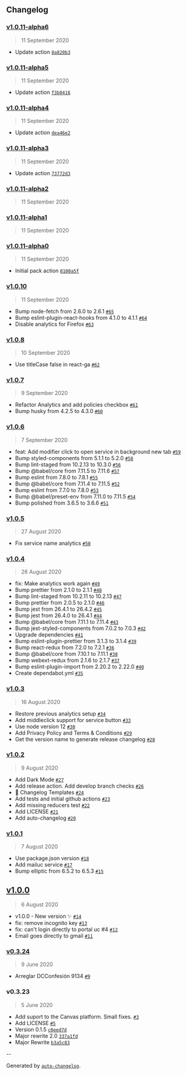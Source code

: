 ## Changelog

### [v1.0.11-alpha6](https://github.com/wachunei/directUC/compare/v1.0.11-alpha5...v1.0.11-alpha6)

> 11 September 2020

- Update action [`8a820b3`](https://github.com/wachunei/directUC/commit/8a820b34b17cad3db76590d7f1e43bb018b4eed3)

### [v1.0.11-alpha5](https://github.com/wachunei/directUC/compare/v1.0.11-alpha4...v1.0.11-alpha5)

> 11 September 2020

- Update action [`f3b0416`](https://github.com/wachunei/directUC/commit/f3b0416a1a33df3f9aa46cf5e83156c9d76a0b23)

### [v1.0.11-alpha4](https://github.com/wachunei/directUC/compare/v1.0.11-alpha3...v1.0.11-alpha4)

> 11 September 2020

- Update action [`dea46e2`](https://github.com/wachunei/directUC/commit/dea46e2bc37588bc1bada735a4f5f3af727f4bd6)

### [v1.0.11-alpha3](https://github.com/wachunei/directUC/compare/v1.0.11-alpha2...v1.0.11-alpha3)

> 11 September 2020

- Update action [`73772d3`](https://github.com/wachunei/directUC/commit/73772d3f2dee7ecd2d0c657abcab0038b6648182)

### [v1.0.11-alpha2](https://github.com/wachunei/directUC/compare/v1.0.11-alpha1...v1.0.11-alpha2)

> 11 September 2020

### [v1.0.11-alpha1](https://github.com/wachunei/directUC/compare/v1.0.11-alpha0...v1.0.11-alpha1)

> 11 September 2020

### [v1.0.11-alpha0](https://github.com/wachunei/directUC/compare/v1.0.10...v1.0.11-alpha0)

> 11 September 2020

- Initial pack action [`8100a5f`](https://github.com/wachunei/directUC/commit/8100a5f6093c5cb4c465b6aa41dcf363c06010b3)

### [v1.0.10](https://github.com/wachunei/directUC/compare/v1.0.8...v1.0.10)

> 11 September 2020

- Bump node-fetch from 2.6.0 to 2.6.1 [`#65`](https://github.com/wachunei/directUC/pull/65)
- Bump eslint-plugin-react-hooks from 4.1.0 to 4.1.1 [`#64`](https://github.com/wachunei/directUC/pull/64)
- Disable analytics for Firefox [`#63`](https://github.com/wachunei/directUC/pull/63)

### [v1.0.8](https://github.com/wachunei/directUC/compare/v1.0.7...v1.0.8)

> 10 September 2020

- Use titleCase false in react-ga [`#62`](https://github.com/wachunei/directUC/pull/62)

### [v1.0.7](https://github.com/wachunei/directUC/compare/v1.0.6...v1.0.7)

> 9 September 2020

- Refactor Analytics and add policies checkbox [`#61`](https://github.com/wachunei/directUC/pull/61)
- Bump husky from 4.2.5 to 4.3.0 [`#60`](https://github.com/wachunei/directUC/pull/60)

### [v1.0.6](https://github.com/wachunei/directUC/compare/v1.0.5...v1.0.6)

> 7 September 2020

- feat: Add modifier click to open service in background new tab [`#59`](https://github.com/wachunei/directUC/pull/59)
- Bump styled-components from 5.1.1 to 5.2.0 [`#58`](https://github.com/wachunei/directUC/pull/58)
- Bump lint-staged from 10.2.13 to 10.3.0 [`#56`](https://github.com/wachunei/directUC/pull/56)
- Bump @babel/core from 7.11.5 to 7.11.6 [`#57`](https://github.com/wachunei/directUC/pull/57)
- Bump eslint from 7.8.0 to 7.8.1 [`#55`](https://github.com/wachunei/directUC/pull/55)
- Bump @babel/core from 7.11.4 to 7.11.5 [`#52`](https://github.com/wachunei/directUC/pull/52)
- Bump eslint from 7.7.0 to 7.8.0 [`#53`](https://github.com/wachunei/directUC/pull/53)
- Bump @babel/preset-env from 7.11.0 to 7.11.5 [`#54`](https://github.com/wachunei/directUC/pull/54)
- Bump polished from 3.6.5 to 3.6.6 [`#51`](https://github.com/wachunei/directUC/pull/51)

### [v1.0.5](https://github.com/wachunei/directUC/compare/v1.0.4...v1.0.5)

> 27 August 2020

- Fix service name analytics [`#50`](https://github.com/wachunei/directUC/pull/50)

### [v1.0.4](https://github.com/wachunei/directUC/compare/v1.0.3...v1.0.4)

> 26 August 2020

- fix: Make analytics work again [`#49`](https://github.com/wachunei/directUC/pull/49)
- Bump prettier from 2.1.0 to 2.1.1 [`#48`](https://github.com/wachunei/directUC/pull/48)
- Bump lint-staged from 10.2.11 to 10.2.13 [`#47`](https://github.com/wachunei/directUC/pull/47)
- Bump prettier from 2.0.5 to 2.1.0 [`#46`](https://github.com/wachunei/directUC/pull/46)
- Bump jest from 26.4.1 to 26.4.2 [`#45`](https://github.com/wachunei/directUC/pull/45)
- Bump jest from 26.4.0 to 26.4.1 [`#44`](https://github.com/wachunei/directUC/pull/44)
- Bump @babel/core from 7.11.1 to 7.11.4 [`#43`](https://github.com/wachunei/directUC/pull/43)
- Bump jest-styled-components from 7.0.2 to 7.0.3 [`#42`](https://github.com/wachunei/directUC/pull/42)
- Upgrade dependencies [`#41`](https://github.com/wachunei/directUC/pull/41)
- Bump eslint-plugin-prettier from 3.1.3 to 3.1.4 [`#39`](https://github.com/wachunei/directUC/pull/39)
- Bump react-redux from 7.2.0 to 7.2.1 [`#36`](https://github.com/wachunei/directUC/pull/36)
- Bump @babel/core from 7.10.1 to 7.11.1 [`#38`](https://github.com/wachunei/directUC/pull/38)
- Bump webext-redux from 2.1.6 to 2.1.7 [`#37`](https://github.com/wachunei/directUC/pull/37)
- Bump eslint-plugin-import from 2.20.2 to 2.22.0 [`#40`](https://github.com/wachunei/directUC/pull/40)
- Create dependabot.yml [`#35`](https://github.com/wachunei/directUC/pull/35)

### [v1.0.3](https://github.com/wachunei/directUC/compare/v1.0.2...v1.0.3)

> 16 August 2020

- Restore previous analytics setup [`#34`](https://github.com/wachunei/directUC/pull/34)
- Add middleclick support for service button [`#33`](https://github.com/wachunei/directUC/pull/33)
- Use node version 12 [`#30`](https://github.com/wachunei/directUC/pull/30)
- Add Privacy Policy and Terms & Conditions [`#29`](https://github.com/wachunei/directUC/pull/29)
- Get the version name to generate release changelog [`#28`](https://github.com/wachunei/directUC/pull/28)

### [v1.0.2](https://github.com/wachunei/directUC/compare/v1.0.1...v1.0.2)

> 9 August 2020

- Add Dark Mode [`#27`](https://github.com/wachunei/directUC/pull/27)
- Add release action. Add develop branch checks [`#26`](https://github.com/wachunei/directUC/pull/26)
- 📝 Changelog Templates [`#24`](https://github.com/wachunei/directUC/pull/24)
- Add tests and initial github actions [`#23`](https://github.com/wachunei/directUC/pull/23)
- Add missing reducers test [`#22`](https://github.com/wachunei/directUC/pull/22)
- Add LICENSE [`#21`](https://github.com/wachunei/directUC/pull/21)
- Add auto-changelog [`#20`](https://github.com/wachunei/directUC/pull/20)

### [v1.0.1](https://github.com/wachunei/directUC/compare/v1.0.0...v1.0.1)

> 7 August 2020

- Use package.json version [`#18`](https://github.com/wachunei/directUC/pull/18)
- Add mailuc service [`#17`](https://github.com/wachunei/directUC/pull/17)
- Bump elliptic from 6.5.2 to 6.5.3 [`#15`](https://github.com/wachunei/directUC/pull/15)

## [v1.0.0](https://github.com/wachunei/directUC/compare/v0.3.24...v1.0.0)

> 6 August 2020

- v1.0.0 - New version ✨ [`#14`](https://github.com/wachunei/directUC/pull/14)
- fix: remove incognito key [`#13`](https://github.com/wachunei/directUC/pull/13)
- fix: can't login directly to portal uc #4 [`#12`](https://github.com/wachunei/directUC/pull/12)
- Email goes directly to gmail [`#11`](https://github.com/wachunei/directUC/pull/11)

### [v0.3.24](https://github.com/wachunei/directUC/compare/v0.3.23...v0.3.24)

> 9 June 2020

- Arreglar DCConfesión 9134 [`#9`](https://github.com/wachunei/directUC/pull/9)

### v0.3.23

> 5 June 2020

- Add suport to the Canvas platform. Small fixes. [`#3`](https://github.com/wachunei/directUC/pull/3)
- Add LICENSE [`#5`](https://github.com/wachunei/directUC/pull/5)
- Version 0.1.5 [`c0eed7d`](https://github.com/wachunei/directUC/commit/c0eed7dbaf9f517171e17238b8835cd0a4b91d66)
- Major rewrite 2.0 [`337a1fd`](https://github.com/wachunei/directUC/commit/337a1fd709bc807d927ff4f6fded81f3fbc2d877)
- Major Rewrite [`b3a5c83`](https://github.com/wachunei/directUC/commit/b3a5c8371e877b3520e509708cbd788df85775fc)

--

Generated by [`auto-changelog`](https://github.com/CookPete/auto-changelog).
